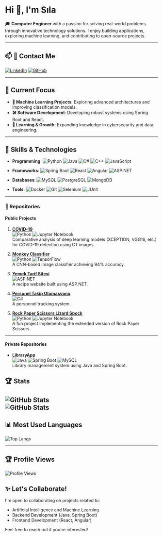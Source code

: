 # Hi 👋, I'm Sıla

🎓 **Computer Engineer** with a passion for solving real-world problems through innovative technology solutions. I enjoy building applications, exploring machine learning, and contributing to open-source projects.

---


## 📫 🔗 Contact Me 

[![LinkedIn](https://img.shields.io/badge/-LinkedIn-0A66C2?style=flat-square&logo=LinkedIn&logoColor=white)](https://linkedin.com/in/silaavsar)
[![GitHub](https://img.shields.io/badge/-GitHub-181717?style=flat-square&logo=GitHub&logoColor=white)](https://github.com/aysavsar)
 

---

## 🔭 Current Focus
- **🌟 Machine Learning Projects**: Exploring advanced architectures and improving classification models.  
- **🛠️ Software Development**: Developing robust systems using Spring Boot and React.  
- **🚀 Learning & Growth**: Expanding knowledge in cybersecurity and data engineering.

---

## 🌱 Skills & Technologies
- **Programming**: ![Python](https://img.shields.io/badge/-Python-3776AB?style=flat-square&logo=python&logoColor=white) ![Java](https://img.shields.io/badge/-Java-007396?style=flat-square&logo=java&logoColor=white) ![C#](https://img.shields.io/badge/-C%23-239120?style=flat-square&logo=c-sharp&logoColor=white) ![C++](https://img.shields.io/badge/-C++-00599C?style=flat-square&logo=c%2B%2B&logoColor=white) ![JavaScript](https://img.shields.io/badge/-JavaScript-F7DF1E?style=flat-square&logo=javascript&logoColor=black)  

- **Frameworks**: ![Spring Boot](https://img.shields.io/badge/-Spring%20Boot-6DB33F?style=flat-square&logo=springboot&logoColor=white) ![React](https://img.shields.io/badge/-React-61DAFB?style=flat-square&logo=react&logoColor=black) ![Angular](https://img.shields.io/badge/-Angular-DD0031?style=flat-square&logo=angular&logoColor=white) ![ASP.NET](https://img.shields.io/badge/-ASP.NET-512BD4?style=flat-square&logo=dotnet&logoColor=white)  

- **Databases**: ![MySQL](https://img.shields.io/badge/-MySQL-4479A1?style=flat-square&logo=mysql&logoColor=white) ![PostgreSQL](https://img.shields.io/badge/-PostgreSQL-336791?style=flat-square&logo=postgresql&logoColor=white) ![MongoDB](https://img.shields.io/badge/-MongoDB-47A248?style=flat-square&logo=mongodb&logoColor=white)  

- **Tools**: ![Docker](https://img.shields.io/badge/-Docker-2496ED?style=flat-square&logo=docker&logoColor=white) ![Git](https://img.shields.io/badge/-Git-F05032?style=flat-square&logo=git&logoColor=white) ![Selenium](https://img.shields.io/badge/-Selenium-43B02A?style=flat-square&logo=selenium&logoColor=white) ![JUnit](https://img.shields.io/badge/-JUnit-25A162?style=flat-square&logo=junit5&logoColor=white)

---

### 📂 Repositories

#### Public Projects

1. [**COVID-19**](https://github.com/aysavsar/COVID-19)  
   ![Python](https://img.shields.io/badge/-Python-3776AB?style=flat-square&logo=python&logoColor=white) ![Jupyter Notebook](https://img.shields.io/badge/-Jupyter%20Notebook-F37626?style=flat-square&logo=jupyter&logoColor=white)  
   Comparative analysis of deep learning models (XCEPTION, VGG16, etc.) for COVID-19 detection using CT images.

2. [**Monkey Classifier**](https://github.com/aysavsar/monkey-classifier-with-cnn-0-94-acc)  
   ![Python](https://img.shields.io/badge/-Python-3776AB?style=flat-square&logo=python&logoColor=white) ![TensorFlow](https://img.shields.io/badge/-TensorFlow-FF6F00?style=flat-square&logo=tensorflow&logoColor=white)  
   A CNN-based image classifier achieving 94% accuracy.

3. [**Yemek Tarif Sitesi**](https://github.com/aysavsar/Yemek_Tarif_Sitesi)  
   ![ASP.NET](https://img.shields.io/badge/-ASP.NET-512BD4?style=flat-square&logo=dotnet&logoColor=white)  
   A recipe website built using ASP.NET.

4. [**Personel Takip Otomasyonu**](https://github.com/aysavsar/Personel_Takip_Otomasyonu)  
   ![C#](https://img.shields.io/badge/-C%23-239120?style=flat-square&logo=c-sharp&logoColor=white)  
   A personnel tracking system.

5. [**Rock Paper Scissors Lizard Spock**](https://github.com/aysavsar/tas_kagit_makas_kertenkele_spock)  
   ![Python](https://img.shields.io/badge/-Python-3776AB?style=flat-square&logo=python&logoColor=white) ![Jupyter Notebook](https://img.shields.io/badge/-Jupyter%20Notebook-F37626?style=flat-square&logo=jupyter&logoColor=white)  
   A fun project implementing the extended version of Rock Paper Scissors.

---

#### Private Repositories

- **LibraryApp**  
  ![Java](https://img.shields.io/badge/-Java-007396?style=flat-square&logo=java&logoColor=white) ![Spring Boot](https://img.shields.io/badge/-Spring%20Boot-6DB33F?style=flat-square&logo=springboot&logoColor=white) ![MySQL](https://img.shields.io/badge/-MySQL-4479A1?style=flat-square&logo=mysql&logoColor=white)  
  Library management system using Java and Spring Boot.

## 🏆 Stats
![GitHub Stats](https://github-readme-stats.vercel.app/api?username=aysavsar&show_icons=true&theme=radical)  
![GitHub Stats](https://github-readme-streak-stats.herokuapp.com/?user=aysavsar&theme=tokyonight)
---
## 📊 Most Used Languages
![Top Langs](https://github-readme-stats.vercel.app/api/top-langs/?username=aysavsar&layout=compact&langs_count=6&theme=tokyonight)

---
## 🏆 Profile Views

![Profile Views](https://profile-counter.glitch.me/aysavsar/count.svg)


## ✨ Let's Collaborate!
I'm open to collaborating on projects related to:
- Artificial Intelligence and Machine Learning  
- Backend Development (Java, Spring Boot)  
- Frontend Development (React, Angular)  

Feel free to reach out if you're interested!  



